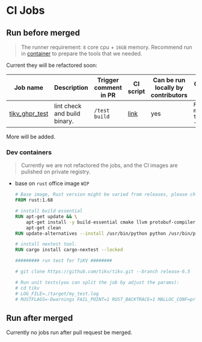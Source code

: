 CI Jobs
===

## Run before merged

> The runner requirement: `8` core cpu + `16GB` memory.
> Recommend run in [container](#dev-containers) to prepare the tools that we needed.


Current they will be refactored soon:

| Job name                                                      | Description                  | Trigger comment in PR | CI script                                                | Can be run locally by contributors | Core Instructions to run locally                       | Runner resouce requirement |
| ------------------------------------------------------------- | ---------------------------- | --------------------- | -------------------------------------------------------- | ---------------------------------- | ------------------------------------------------------ | -------------------------- |
| [tikv_ghpr_test](/jenkins/jobs/ci/tikv/tikv/ghpr_test.groovy) | lint check and build binary. | `/test build`         | [link](/jenkins/pipelines/ci/tikv/tikv_ghpr_test.groovy) | yes                                | `FAIL_POINT=1=1 make test_with_nextest -j <cpu-cores>` | 8 core cpu, 16GB memory    |

More will be added.

### Dev containers

> Currently we are not refactored the jobs, and the CI images are pulished on private registry.

- base on `rust` office image `WIP`
    ```Dockerfile
    # Base image, Rust version might be varied from releases, please check the go module setting before setting the correct version.
    FROM rust:1.68

    # install build essential
    RUN apt-get update && \
        apt-get install -y build-essential cmake llvm protobuf-compiler python3 && \
        apt-get clean
    RUN update-alternatives --install /usr/bin/python python /usr/bin/python3 1

    # install nextest tool.
    RUN cargo install cargo-nextest --locked

    ######### run test for TiKV ########

    # git clone https://github.com/tikv/tikv.git --branch release-6.5  

    # Run unit tests(you can split the job by adjust the params):
    # cd tikv
    # LOG_FILE=./target/my_test.log
    # RUSTFLAGS=-Dwarnings FAIL_POINT=1 RUST_BACKTRACE=1 MALLOC_CONF=prof:true,prof_active:false CI=1 make test_with_nextest
    ```

## Run after merged

Currently no jobs run after pull request be merged.
